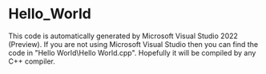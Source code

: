 # Hello_World
This code is automatically generated by Microsoft Visual Studio 2022 (Preview).
If you are not using Microsoft Visual Studio then you can find the code in "Hello World\Hello World.cpp".
Hopefully it will be compiled by any C++ compiler.
